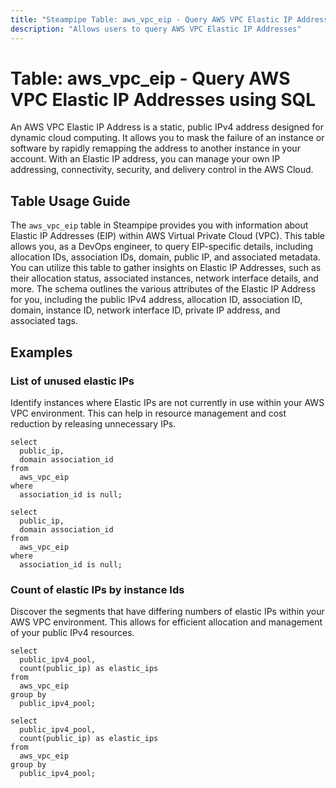 ```yaml
---
title: "Steampipe Table: aws_vpc_eip - Query AWS VPC Elastic IP Addresses using SQL"
description: "Allows users to query AWS VPC Elastic IP Addresses"
---
```


# Table: aws_vpc_eip - Query AWS VPC Elastic IP Addresses using SQL

An AWS VPC Elastic IP Address is a static, public IPv4 address designed for dynamic cloud computing. It allows you to mask the failure of an instance or software by rapidly remapping the address to another instance in your account. With an Elastic IP address, you can manage your own IP addressing, connectivity, security, and delivery control in the AWS Cloud.

## Table Usage Guide

The `aws_vpc_eip` table in Steampipe provides you with information about Elastic IP Addresses (EIP) within AWS Virtual Private Cloud (VPC). This table allows you, as a DevOps engineer, to query EIP-specific details, including allocation IDs, association IDs, domain, public IP, and associated metadata. You can utilize this table to gather insights on Elastic IP Addresses, such as their allocation status, associated instances, network interface details, and more. The schema outlines the various attributes of the Elastic IP Address for you, including the public IPv4 address, allocation ID, association ID, domain, instance ID, network interface ID, private IP address, and associated tags.

## Examples

### List of unused elastic IPs
Identify instances where Elastic IPs are not currently in use within your AWS VPC environment. This can help in resource management and cost reduction by releasing unnecessary IPs.

```sql+postgres
select
  public_ip,
  domain association_id
from
  aws_vpc_eip
where
  association_id is null;
```

```sql+sqlite
select
  public_ip,
  domain association_id
from
  aws_vpc_eip
where
  association_id is null;
```


### Count of elastic IPs by instance Ids
Discover the segments that have differing numbers of elastic IPs within your AWS VPC environment. This allows for efficient allocation and management of your public IPv4 resources.

```sql+postgres
select
  public_ipv4_pool,
  count(public_ip) as elastic_ips
from
  aws_vpc_eip
group by
  public_ipv4_pool;
```

```sql+sqlite
select
  public_ipv4_pool,
  count(public_ip) as elastic_ips
from
  aws_vpc_eip
group by
  public_ipv4_pool;
```